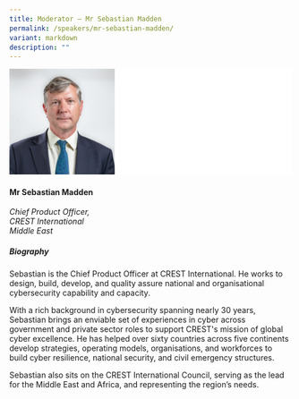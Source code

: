 ```yaml
---
title: Moderator – Mr Sebastian Madden
permalink: /speakers/mr-sebastian-madden/
variant: markdown
description: ""
---
```

![](/images/2025%20speakers/Sebastian_Madden_CREST.png)
#### **Mr Sebastian Madden**

*Chief Product Officer,<br>CREST International<br>Middle East*

##### **Biography**
Sebastian is the Chief Product Officer at CREST International. He works to design, build, develop, and quality assure national and organisational cybersecurity capability and capacity. 

With a rich background in cybersecurity spanning nearly 30 years, Sebastian brings an enviable set of experiences in cyber across government and private sector roles to support CREST's mission of global cyber excellence. He has helped over sixty countries across five continents develop strategies, operating models, organisations, and workforces to build cyber resilience, national security, and civil emergency structures. 

Sebastian also sits on the CREST International Council, serving as the lead for the Middle East and Africa, and representing the region’s needs.